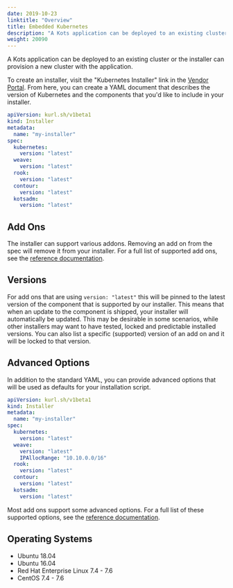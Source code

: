 ```yaml
---
date: 2019-10-23
linktitle: "Overview"
title: Embedded Kubernetes
description: "A Kots application can be deployed to an existing cluster or the installer can provision a new cluster with the application."
weight: 20090
---
```


A Kots application can be deployed to an existing cluster or the installer can provision a new cluster with the application.

To create an installer, visit the "Kubernetes Installer" link in the [Vendor Portal](https://vendor.replicated.com). From here, you can create a YAML document that describes the version of Kubernetes and the components that you'd like to include in your installer.

```yaml
apiVersion: kurl.sh/v1beta1
kind: Installer
metadata:
  name: "my-installer"
spec:
  kubernetes:
    version: "latest"
  weave:
    version: "latest"
  rook:
    version: "latest"
  contour:
    version: "latest"
  kotsadm:
    version: "latest"
```

## Add Ons

The installer can support various addons. Removing an add on from the spec will remove it from your installer. For a full list of supported add ons, see the [reference documentation](/reference/kurl).

## Versions

For add ons that are using `version: "latest"` this will be pinned to the latest version of the component that is supported by our installer. This means that when an update to the component is shipped, your installer will automatically be updated. This may be desirable in some scenarios, while other installers may want to have tested, locked and predictable installed versions. You can also list a specific (supported) version of an add on and it will be locked to that version.

## Advanced Options

In addition to the standard YAML, you can provide advanced options that will be used as defaults for your installation script.

```yaml
apiVersion: kurl.sh/v1beta1
kind: Installer
metadata:
  name: "my-installer"
spec:
  kubernetes:
    version: "latest"
  weave:
    version: "latest"
    IPAllocRange: "10.10.0.0/16"
  rook:
    version: "latest"
  contour:
    version: "latest"
  kotsadm:
    version: "latest"
```

Most add ons support some advanced options. For a full list of these supported options, see the [reference documentation](/reference/kurl).

## Operating Systems

* Ubuntu 18.04
* Ubuntu 16.04
* Red Hat Enterprise Linux 7.4 - 7.6
* CentOS 7.4 - 7.6
